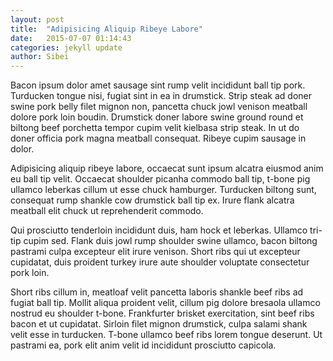 ```yaml
---
layout: post
title:  "Adipisicing Aliquip Ribeye Labore"
date:   2015-07-07 01:14:43
categories: jekyll update
author: Sibei
---
```

Bacon ipsum dolor amet sausage sint rump velit incididunt ball tip pork. Turducken tongue nisi, fugiat sint in ea in drumstick. Strip steak ad doner swine pork belly filet mignon non, pancetta chuck jowl venison meatball dolore pork loin boudin. Drumstick doner labore swine ground round et biltong beef porchetta tempor cupim velit kielbasa strip steak. In ut do doner officia pork magna meatball consequat. Ribeye cupim sausage in dolor.

Adipisicing aliquip ribeye labore, occaecat sunt ipsum alcatra eiusmod anim eu ball tip velit. Occaecat shoulder picanha commodo ball tip, t-bone pig ullamco leberkas cillum ut esse chuck hamburger. Turducken biltong sunt, consequat rump shankle cow drumstick ball tip ex. Irure flank alcatra meatball elit chuck ut reprehenderit commodo.

Qui prosciutto tenderloin incididunt duis, ham hock et leberkas. Ullamco tri-tip cupim sed. Flank duis jowl rump shoulder swine ullamco, bacon biltong pastrami culpa excepteur elit irure venison. Short ribs qui ut excepteur cupidatat, duis proident turkey irure aute shoulder voluptate consectetur pork loin.

Short ribs cillum in, meatloaf velit pancetta laboris shankle beef ribs ad fugiat ball tip. Mollit aliqua proident velit, cillum pig dolore bresaola ullamco nostrud eu shoulder t-bone. Frankfurter brisket exercitation, sint beef ribs bacon et ut cupidatat. Sirloin filet mignon drumstick, culpa salami shank velit esse in turducken. T-bone ullamco beef ribs lorem tongue deserunt. Ut pastrami ea, pork elit anim velit id incididunt prosciutto capicola.
